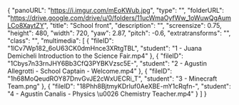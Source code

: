 {
      "panoURL": "https://i.imgur.com/mEoKWub.jpg",
      "type": "",
      "folderURL": "https://drive.google.com/drive/u/0/folders/11ucWmaOyfWw_1oWuwQgAumLCo8XaytZY",
      "title": "School front",
      "description": "",
      "screensize": 0.75,
      "height": 480,
      "width": 720,
      "yaw": 2.87,
      "pitch": -0.6,
      "extratransforms": "",
      "class": "",
      "multimedia": [
         {
            "fileID": "1lCv7Wp182_6oU63CK0dmHnce3XRtgTBL",
            "student": "1 - Juana Demicheli Introduction to the Science Fair.mp4"
         },
         {
            "fileID": "1Cbys7n33rnJHY6Bb3CfQ3PYBKVzsc5E-",
            "student": "2 - Agustin Allegrotti - School Captain - Welcome.mp4"
         },
         {
            "fileID": "1h68MoQeudROY87DnvGvJE2cWxUECRi_T",
            "student": "3 - Minecraft Team.png"
         },
         {
            "fileID": "18Phh8BjtmyKDrluf0AeXBE-mY1cRqfn-",
            "student": "4 - Agustín Canalis - Physics \u0026 Chemistry Teacher.mp4"
         }
      ]
   }